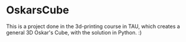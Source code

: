 # OskarsCube
This is a project done in the 3d-printing course in TAU, which creates a general 3D Oskar's Cube, with the solution in Python.
:)

